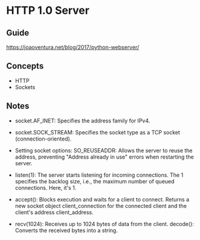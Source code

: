 # HTTP 1.0 Server

## Guide

https://joaoventura.net/blog/2017/python-webserver/

## Concepts

- HTTP
- Sockets

## Notes

- socket.AF_INET: Specifies the address family for IPv4.

- socket.SOCK_STREAM: Specifies the socket type as a TCP socket (connection-oriented).

- Setting socket options: SO_REUSEADDR: Allows the server to reuse the address, preventing "Address already in use" errors when restarting the server.

- listen(1): The server starts listening for incoming connections. The 1 specifies the backlog size, i.e., the maximum number of queued connections. Here, it's 1.

- accept(): Blocks execution and waits for a client to connect.
  Returns a new socket object client_connection for the connected client and the client's address client_address.

- recv(1024): Receives up to 1024 bytes of data from the client.
  decode(): Converts the received bytes into a string.


